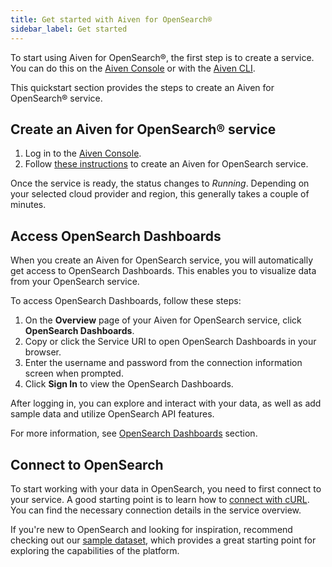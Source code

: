 ```yaml
---
title: Get started with Aiven for OpenSearch®
sidebar_label: Get started
---
```


To start using Aiven for OpenSearch®, the first step is to create a
service. You can do this on the [Aiven
Console](https://console.aiven.io/) or with the [Aiven
CLI](https://github.com/aiven/aiven-client).

This quickstart section provides the steps to create an Aiven for
OpenSearch® service.

## Create an Aiven for OpenSearch® service

1.  Log in to the [Aiven Console](https://console.aiven.io/).
2.  Follow
    [these instructions](/docs/platform/howto/create_new_service) to create an Aiven for OpenSearch service.

Once the service is ready, the status changes to *Running*. Depending on
your selected cloud provider and region, this generally takes a couple
of minutes.

## Access OpenSearch Dashboards

When you create an Aiven for OpenSearch service, you will automatically
get access to OpenSearch Dashboards. This enables you to visualize data from your
OpenSearch service.

To access OpenSearch Dashboards, follow these steps:

1.  On the **Overview** page of your Aiven for OpenSearch service, click
    **OpenSearch Dashboards**.
2.  Copy or click the Service URI to open OpenSearch Dashboards in
    your browser.
3.  Enter the username and password from the connection information
    screen when prompted.
4.  Click **Sign In** to view the OpenSearch Dashboards.

After logging in, you can explore and interact with your data, as well
as add sample data and utilize OpenSearch API features.

For more information, see
[OpenSearch Dashboards](/docs/products/opensearch/dashboards) section.

## Connect to OpenSearch

To start working with your data in OpenSearch, you need to first connect
to your service. A good starting point is to learn how to
[connect with cURL](howto/opensearch-with-curl). You can find the necessary connection details in the
service overview.

If you're new to OpenSearch and looking for inspiration, recommend
checking out our
[sample dataset](howto/sample-dataset),
which provides a great starting point for exploring the capabilities of
the platform.
